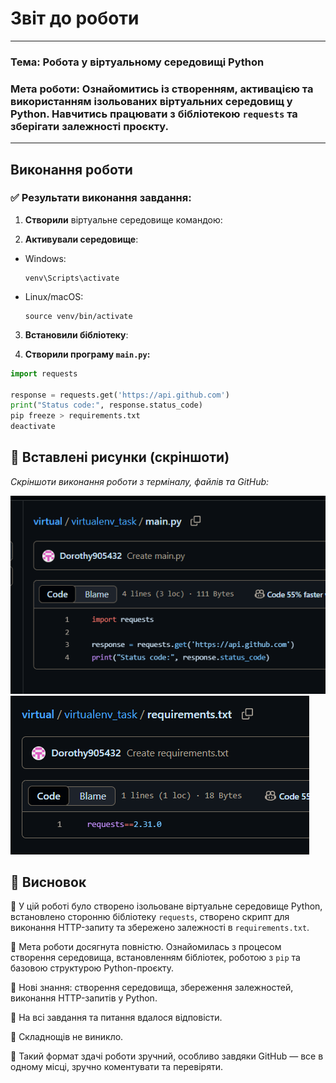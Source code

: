 # Звіт до роботи

---

### **Тема:** Робота у віртуальному середовищі Python  
### **Мета роботи:** Ознайомитись із створенням, активацією та використанням ізольованих віртуальних середовищ у Python. Навчитись працювати з бібліотекою `requests` та зберігати залежності проєкту.

---

## Виконання роботи

### ✅ Результати виконання завдання:

1. **Створили** віртуальне середовище командою:

2. **Активували середовище**:
- Windows:  
  ```
  venv\Scripts\activate
  ```
- Linux/macOS:  
  ```
  source venv/bin/activate
  ```

3. **Встановили бібліотеку**:

4. **Створили програму `main.py`:**

```python
import requests

response = requests.get('https://api.github.com')
print("Status code:", response.status_code)
pip freeze > requirements.txt
deactivate
```

## 📸 Вставлені рисунки (скріншоти)

_Скріншоти виконання роботи з терміналу, файлів та GitHub:_

![main.png](https://github.com/Dorothy905432/virtual/raw/main/screenshots/main.png)  
![requirements.png](https://github.com/Dorothy905432/virtual/raw/main/screenshots/requirements.png)

## 🧾 Висновок

🔹 У цій роботі було створено ізольоване віртуальне середовище Python, встановлено сторонню бібліотеку `requests`, створено скрипт для виконання HTTP-запиту та збережено залежності в `requirements.txt`.

🔹 Мета роботи досягнута повністю. Ознайомилась з процесом створення середовища, встановленням бібліотек, роботою з `pip` та базовою структурою Python-проєкту.

🔹 Нові знання: створення середовища, збереження залежностей, виконання HTTP-запитів у Python.

🔹 На всі завдання та питання вдалося відповісти.

🔹 Складнощів не виникло.

🔹 Такий формат здачі роботи зручний, особливо завдяки GitHub — все в одному місці, зручно коментувати та перевіряти.
